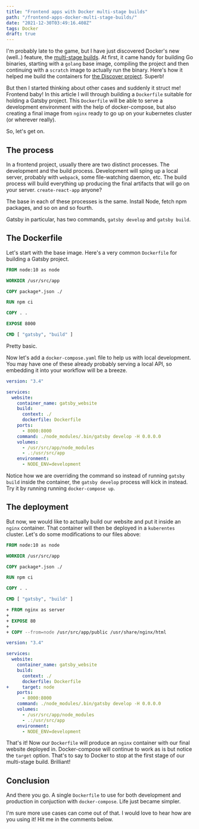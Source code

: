 ```yaml
---
title: "Frontend apps with Docker multi-stage builds"
path: "/frontend-apps-docker-multi-stage-builds/"
date: "2021-12-30T03:49:16.408Z"
tags: Docker
draft: true
---
```


I'm probably late to the game, but I have just discovered Docker's new (well..) feature, the [multi-stage builds](https://docs.docker.com/develop/develop-images/multistage-build/). At first, it came handy for building Go binaries, starting with a `golang` base image, compiling the project and then continuing with a `scratch` image to actually run the binary. Here's how it helped me build the containers for [the Discover project](https://github.com/kbariotis/go-discover/blob/2fede2c221ba8bd343db03c64778adaab53b4266/Dockerfile.crawler). Superb!

But then I started thinking about other cases and suddenly it struct me! Frontend baby! In this article I will through building a `Dockerfile` suitable for holding a Gatsby project. This `Dockerfile` will be able to serve a development environment with the help of docker-compose, but also creating a final image from `nginx` ready to go up on your kubernetes cluster (or wherever really).

So, let's get on.

## The process

In a frontend project, usually there are two distinct processes. The development and the build process. Development will sping up a local server, probably with `webpack`, some file-watching daemon, etc. The build process will build everything up producing the final artifacts that will go on your server. `create-react-app` anyone?

The base in each of these processes is the same. Install Node, fetch npm packages, and so on and so fourth.

Gatsby in particular, has two commands, `gatsby develop` and `gatsby build`. 

## The Dockerfile

Let's start with the base image. Here's a very common `Dockerfile` for building a Gatsby project.

```Dockerfile
FROM node:10 as node

WORKDIR /usr/src/app

COPY package*.json ./

RUN npm ci

COPY . .

EXPOSE 8000

CMD [ "gatsby", "build" ]
```

Pretty basic.

Now let's add a `docker-compose.yaml` file to help us with local development. You may have one of these already probably serving a local API, so embedding it into your workflow will be a breeze.

```YAML 
version: "3.4"

services:
  website:
    container_name: gatsby_website
    build:
      context: ./
      dockerfile: Dockerfile
    ports:
      - 8000:8000
    command: ./node_modules/.bin/gatsby develop -H 0.0.0.0
    volumes:
      - /usr/src/app/node_modules
      - .:/usr/src/app
    environment:
      - NODE_ENV=development
```

Notice how we are overriding the command so instead of running `gatsby build` inside the container, the `gatsby develop` process will kick in instead. Try it by running running `docker-compose up`.

## The deployment

But now, we would like to actually build our website and put it inside an `nginx` container. That container will then be deployed in a `kuberentes` cluster. Let's do some modifications to our files above:

```Dockerfile
FROM node:10 as node

WORKDIR /usr/src/app

COPY package*.json ./

RUN npm ci

COPY . .

CMD [ "gatsby", "build" ]

+ FROM nginx as server
+ 
+ EXPOSE 80
+
+ COPY --from=node /usr/src/app/public /usr/share/nginx/html
```

```YAML 
version: "3.4"

services:
  website:
    container_name: gatsby_website
    build:
      context: ./
      dockerfile: Dockerfile
+     target: node
    ports:
      - 8000:8000
    command: ./node_modules/.bin/gatsby develop -H 0.0.0.0
    volumes:
      - /usr/src/app/node_modules
      - .:/usr/src/app
    environment:
      - NODE_ENV=development
```

That's it! Now our `Dockerfile` will produce an `nginx` container with our final website deployed in. Docker-compose will continue to work as is but notice the `target` option. That's to say to Docker to stop at the first stage of our multi-stage build. Brilliant!

## Conclusion

And there you go. A single `Dockerfile` to use for both development and production in conjuction with `docker-compose`. Life just became simpler.

I'm sure more use cases can come out of that. I would love to hear how are you using it! Hit me in the comments below.
